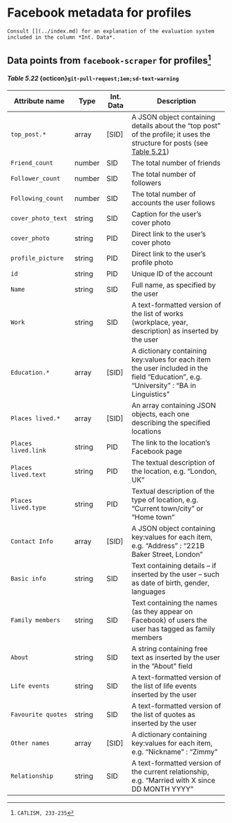 # Facebook metadata for profiles

```{hint}
Consult [](../index.md) for an explanation of the evaluation system included in the column *Int. Data*.
```

## Data points from `facebook-scraper` for profiles[^sn1]
#### *Table 5.22* {octicon}`git-pull-request;1em;sd-text-warning`
[^sn1]: `CATLISM, 233-235`

| Attribute name    | Type   | Int. Data | Description                                                                                                                          |
|-------------------|--------|-----------|--------------------------------------------------------------------------------------------------------------------------------------|
| `top_post.*`        | array  | [SID]     | A JSON object containing details about the “top post” of the profile; it uses the structure for posts (see [Table 5.21](./facebook-posts-metadata.md#table-5-21))               |
| `Friend_count`      | number | SID       | The total number of friends                                                                                                          |
| `Follower_count`    | number | SID       | The total number of followers                                                                                                        |
| `Following_count`   | number | SID       | The total number of accounts the user follows                                                                                        |
| `cover_photo_text`  | string | SID       | Caption for the user’s cover photo                                                                                                   |
| `cover_photo`       | string | PID       | Direct link to the user’s cover photo                                                                                                |
| `profile_picture`   | string | PID       | Direct link to the user’s profile photo                                                                                              |
| `id`                | string | PID       | Unique ID of the account                                                                                                             |
| `Name`              | string | SID       | Full name, as specified by the user                                                                                                  |
| `Work`              | string | SID       | A text-formatted version of the list of works (workplace, year, description) as inserted by the user                                 |
| `Education.*`       | array  | [SID]       | A dictionary containing key:values for each item the user included in the field “Education”, e.g. “University” : “BA in Linguistics” |
| `Places lived.*`    | array  | [SID]     | An array containing JSON objects, each one describing the specified locations                                                        |
| `Places lived.link` | string | PID       | The link to the location’s Facebook page                                                                                             |
| `Places lived.text` | string | PID       | The textual description of the location, e.g. “London, UK”                                                                           |
| `Places lived.type` | string | PID       | Textual description of the type of location, e.g. “Current town/city” or “Home town”                                                 |
| `Contact Info`      | array  | [SID]       | A JSON object containing key:values for each item, e.g. “Address” : “221B Baker Street, London”                                      |
| `Basic info`        | string | SID       | Text containing details – if inserted by the user – such as date of birth, gender, languages                                         |
| `Family members`    | string | SID       | Text containing the names (as they appear on Facebook) of users the user has tagged as family members                                |
| `About`             | string | SID       | A string containing free text as inserted by the user in the “About” field                                                           |
| `Life events`       | string | SID       | A text-formatted version of the list of life events inserted by the user                                                             |
| `Favourite quotes`  | string | SID       | A text-formatted version of the list of quotes as inserted by the user                                                               |
| `Other names`       | array  | [SID]       | A dictionary containing key:values for each item, e.g. “Nickname” : “Zimmy”                                                          |
| `Relationship`      | string | SID       | A text-formatted version of the current relationship, e.g. “Married with X since DD MONTH YYYY”                                      |